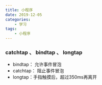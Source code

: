 ```yaml
---
title: 小程序
date: 2019-12-05
categories:
    - 学习
tags:
    - 小程序
---
```


### catchtap 、 bindtap 、 longtap

* bindtap： 允许事件冒泡
* catchtap： 阻止事件冒泡
* longtap：手指触摸后，超过350ms再离开